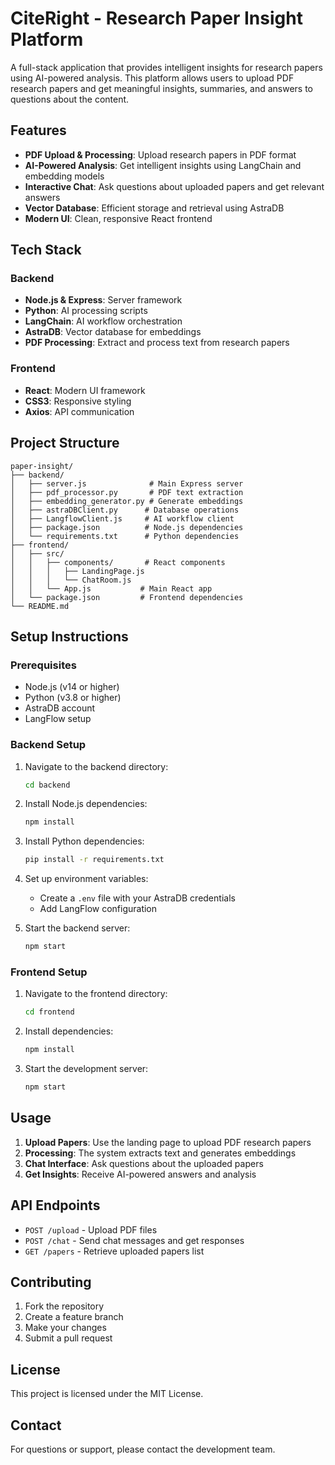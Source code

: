 # CiteRight - Research Paper Insight Platform

A full-stack application that provides intelligent insights for research papers using AI-powered analysis. This platform allows users to upload PDF research papers and get meaningful insights, summaries, and answers to questions about the content.

## Features

- **PDF Upload & Processing**: Upload research papers in PDF format
- **AI-Powered Analysis**: Get intelligent insights using LangChain and embedding models
- **Interactive Chat**: Ask questions about uploaded papers and get relevant answers
- **Vector Database**: Efficient storage and retrieval using AstraDB
- **Modern UI**: Clean, responsive React frontend

## Tech Stack

### Backend
- **Node.js & Express**: Server framework
- **Python**: AI processing scripts
- **LangChain**: AI workflow orchestration
- **AstraDB**: Vector database for embeddings
- **PDF Processing**: Extract and process text from research papers

### Frontend
- **React**: Modern UI framework
- **CSS3**: Responsive styling
- **Axios**: API communication

## Project Structure

```
paper-insight/
├── backend/
│   ├── server.js              # Main Express server
│   ├── pdf_processor.py       # PDF text extraction
│   ├── embedding_generator.py # Generate embeddings
│   ├── astraDBClient.py      # Database operations
│   ├── LangflowClient.js     # AI workflow client
│   ├── package.json          # Node.js dependencies
│   └── requirements.txt      # Python dependencies
├── frontend/
│   ├── src/
│   │   ├── components/       # React components
│   │   │   ├── LandingPage.js
│   │   │   └── ChatRoom.js
│   │   └── App.js           # Main React app
│   └── package.json         # Frontend dependencies
└── README.md
```

## Setup Instructions

### Prerequisites
- Node.js (v14 or higher)
- Python (v3.8 or higher)
- AstraDB account
- LangFlow setup

### Backend Setup

1. Navigate to the backend directory:
   ```bash
   cd backend
   ```

2. Install Node.js dependencies:
   ```bash
   npm install
   ```

3. Install Python dependencies:
   ```bash
   pip install -r requirements.txt
   ```

4. Set up environment variables:
   - Create a `.env` file with your AstraDB credentials
   - Add LangFlow configuration

5. Start the backend server:
   ```bash
   npm start
   ```

### Frontend Setup

1. Navigate to the frontend directory:
   ```bash
   cd frontend
   ```

2. Install dependencies:
   ```bash
   npm install
   ```

3. Start the development server:
   ```bash
   npm start
   ```

## Usage

1. **Upload Papers**: Use the landing page to upload PDF research papers
2. **Processing**: The system extracts text and generates embeddings
3. **Chat Interface**: Ask questions about the uploaded papers
4. **Get Insights**: Receive AI-powered answers and analysis

## API Endpoints

- `POST /upload` - Upload PDF files
- `POST /chat` - Send chat messages and get responses
- `GET /papers` - Retrieve uploaded papers list

## Contributing

1. Fork the repository
2. Create a feature branch
3. Make your changes
4. Submit a pull request

## License

This project is licensed under the MIT License.

## Contact

For questions or support, please contact the development team.
